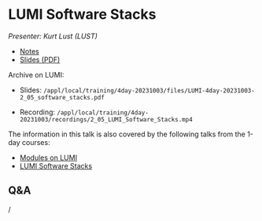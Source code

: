 # LUMI Software Stacks

*Presenter: Kurt Lust (LUST)*

<!--
<video src="https://462000265.lumidata.eu/4day-20231003/recordings/2_05_LUMI_Software_Stacks.mp4" controls="controls">
</video>
-->

-   [Notes](notes_2_05_LUMI_Software_Stacks.md)
-   [Slides (PDF)](https://462000265.lumidata.eu/4day-20231003/files/LUMI-4day-20231003-2_05_software_stacks.pdf)

Archive on LUMI:

-   Slides: `/appl/local/training/4day-20231003/files/LUMI-4day-20231003-2_05_software_stacks.pdf`

-   Recording: `/appl/local/training/4day-20231003/recordings/2_05_LUMI_Software_Stacks.mp4`

The information in this talk is also covered by the following talks from the 1-day courses:

-   [Modules on LUMI](../1day-20230509/video_03_Modules_on_LUMI.md)
-   [LUMI Software Stacks](../1day-20230509/video_04_LUMI_Software_Stacks.md)


## Q&A

/
